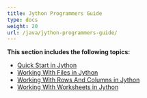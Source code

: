 ```yaml
---
title: Jython Programmers Guide
type: docs
weight: 20
url: /java/jython-programmers-guide/
---
```


**This section includes the following topics:**

- [Quick Start in Jython](/cells/java/quick-start-in-jython/)
- [Working With Files in Jython](/cells/java/working-with-files-in-jython/)
- [Working With Rows And Columns in Jython](/cells/java/working-with-rows-and-columns-in-jython/)
- [Working With Worksheets in Jython](/cells/java/working-with-worksheets-in-jython/)
